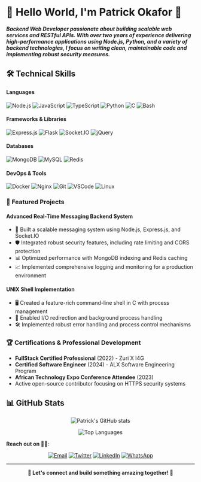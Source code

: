 # 👋 Hello World, I'm Patrick Okafor 👾

***Backend Web Developer passionate about building scalable web services and RESTful APIs. With over two years of experience delivering high-performance applications using Node.js, Python, and a variety of backend technologies, I focus on writing clean, maintainable code and implementing robust security measures.***

## 🛠️ Technical Skills

#### Languages

![Node.js](https://img.shields.io/badge/Nodejs-339933?style=for-the-badge&logo=nodedotjs&logoColor=white) ![JavaScript](https://img.shields.io/badge/JavaScript-F7DF1E?style=for-the-badge&logo=javascript&logoColor=black) ![TypeScript](https://img.shields.io/badge/TypeScript-007ACC?style=for-the-badge&logo=typescript&logoColor=white) ![Python](https://img.shields.io/badge/Python-3776AB?style=for-the-badge&logo=python&logoColor=white) ![C](https://img.shields.io/badge/C-00599C?style=for-the-badge&logo=c&logoColor=white) ![Bash](https://img.shields.io/badge/Bash-4EAA25?style=for-the-badge&logo=gnu-bash&logoColor=white)

#### Frameworks & Libraries

![Express.js](https://img.shields.io/badge/Expressjs-000000?style=for-the-badge&logo=express&logoColor=white) ![Flask](https://img.shields.io/badge/Flask-000000?style=for-the-badge&logo=flask&logoColor=white) ![Socket.IO](https://img.shields.io/badge/Socket.io-010101?style=for-the-badge&logo=socket.io&logoColor=white) ![jQuery](https://img.shields.io/badge/jQuery-0769AD?style=for-the-badge&logo=jquery&logoColor=white)

#### Databases

![MongoDB](https://img.shields.io/badge/MongoDB-47A248?style=for-the-badge&logo=mongodb&logoColor=white) ![MySQL](https://img.shields.io/badge/MySQL-4479A1?style=for-the-badge&logo=mysql&logoColor=white) ![Redis](https://img.shields.io/badge/Redis-DC382D?style=for-the-badge&logo=redis&logoColor=white)

#### DevOps & Tools

![Docker](https://img.shields.io/badge/Docker-2496ED?style=for-the-badge&logo=docker&logoColor=white) ![Nginx](https://img.shields.io/badge/Nginx-009639?style=for-the-badge&logo=nginx&logoColor=white) ![Git](https://img.shields.io/badge/Git-F05032?style=for-the-badge&logo=git&logoColor=white) ![VSCode](https://img.shields.io/badge/VSCode-007ACC?style=for-the-badge&logo=visual-studio-code&logoColor=white) ![Linux](https://img.shields.io/badge/Linux-FCC624?style=for-the-badge&logo=linux&logoColor=black)

### 🚀 Featured Projects

#### Advanced Real-Time Messaging Backend System

- 🔧 Built a scalable messaging system using Node.js, Express.js, and Socket.IO
- 🛡️ Integrated robust security features, including rate limiting and CORS protection
- 📊 Optimized performance with MongoDB indexing and Redis caching
- 📈 Implemented comprehensive logging and monitoring for a production environment

#### UNIX Shell Implementation

- 🖥️ Created a feature-rich command-line shell in C with process management
- 🔄 Enabled I/O redirection and background process handling
- 🛠️ Implemented robust error handling and process control mechanisms

### 🏆 Certifications & Professional Development

- **FullStack Certified Professional** (2022) - Zuri X I4G
- **Certified Software Engineer** (2024) - ALX Software Engineering Program
- **African Technology Expo Conference Attendee** (2023)
- Active open-source contributor focusing on HTTPS security systems

## 📊 GitHub Stats

<div align="center">
  
![Patrick's GitHub stats](https://github-readme-stats.vercel.app/api?username=patoski-patoski&show_icons=true&theme=radical)
  
![Top Languages](https://github-readme-stats.vercel.app/api/top-langs/?username=patoski-patoski&layout=compact&theme=radical)

</div>

**Reach out on 🤙🏾**:
<div align="center">

[![Email](https://img.shields.io/badge/Email-codesbypatrick%40gmail.com-blue?style=flat-square&logo=gmail)](mailto:codesbypatrick@gmail.com)
[![Twitter](https://img.shields.io/badge/Twitter-1DA1F2?style=flat-square&logo=twitter&logoColor=white)](https://twitter.com/YourTwitterHandle)
[![LinkedIn](https://img.shields.io/badge/LinkedIn-0077B5?style=flat-square&logo=linkedin&logoColor=white)](https://www.linkedin.com/in/YourLinkedInProfile)
[![WhatsApp](https://img.shields.io/badge/WhatsApp-%2B234%20815%20355%201975-green?style=flat-square&logo=whatsapp)](tel:+2348153551975)

</div>

---

<div align="center">

  **🌟 Let's connect and build something amazing together! 🌟**
</div>

